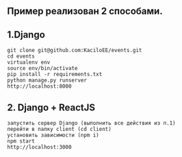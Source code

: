 ## Пример реализован 2 способами.

 ## 1.Django
    git clone git@github.com:KaciloEE/events.git
    cd events
    virtualenv env
    source env/bin/activate
    pip install -r requirements.txt
    python manage.py runserver
    http://localhost:8000

 ## 2. Django + ReactJS
    запустить сервер Django (выполнить все действия из п.1)
    перейти в папку client (cd client)
    установить зависимости (npm i)
    npm start
    http://localhost:3000
    
    
